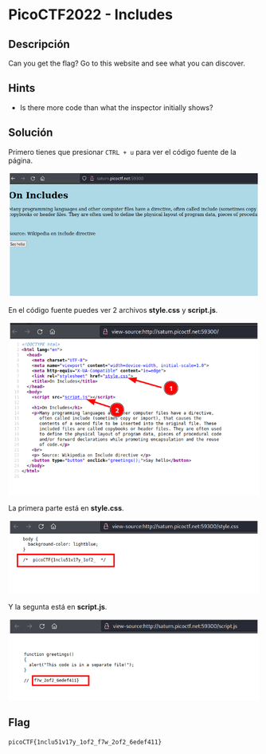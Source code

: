 # PicoCTF2022 - Includes


## Descripción

Can you get the flag? Go to this website and see what you can discover.


## Hints

- Is there more code than what the inspector initially shows?


## Solución

Primero tienes que presionar `CTRL + u` para ver el código fuente de la página.

![](./imagenes/includes-1.png)

En el código fuente puedes ver 2 archivos **style.css** y **script.js**.

![](./imagenes/includes-2.png)

La primera parte está en **style.css**.

![](./imagenes/includes-3.png)

Y la segunta está en **script.js**.

![](./imagenes/includes-4.png)


## Flag
`picoCTF{1nclu51v17y_1of2_f7w_2of2_6edef411}`